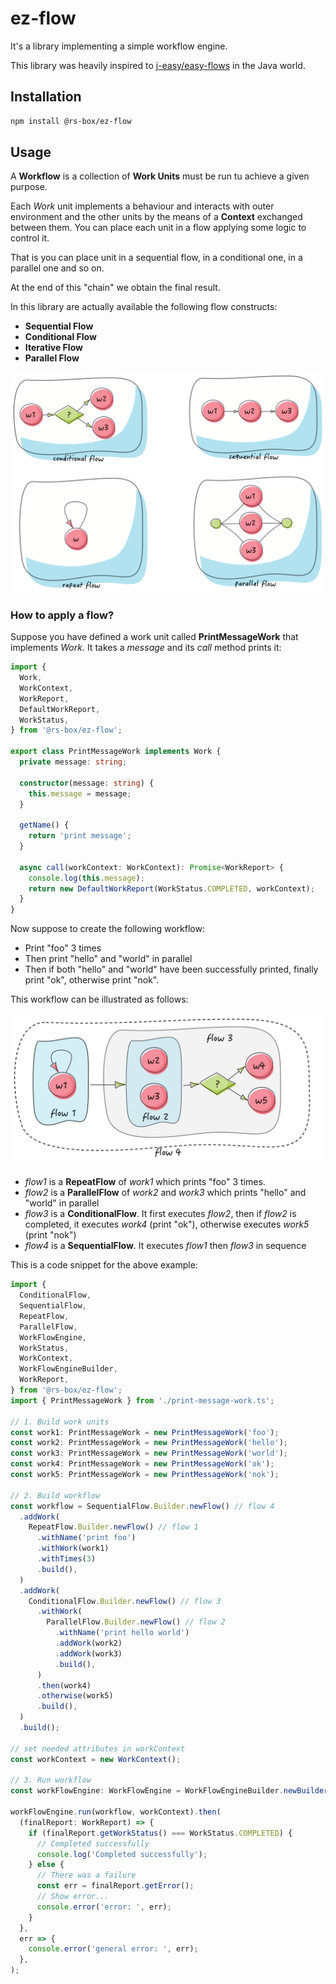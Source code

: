 # ez-flow

It's a library implementing a simple workflow engine.

This library was heavily inspired to [j-easy/easy-flows](https://github.com/j-easy/easy-flows) in the Java world.

## Installation

```bash
npm install @rs-box/ez-flow
```

## Usage

A **Workflow** is a collection of **Work Units** must be run tu achieve a given purpose.

Each _Work_ unit implements a behaviour and interacts with outer environment and the other units by the means of a **Context** exchanged between them. You can place each unit in a flow applying some logic to control it.

That is you can place unit in a sequential flow, in a conditional one, in a parallel one and so on.

At the end of this "chain" we obtain the final result.

In this library are actually available the following flow constructs:

- **Sequential Flow**
- **Conditional Flow**
- **Iterative Flow**
- **Parallel Flow**

![flows](./doc/img/flows.png)

### How to apply a flow?

Suppose you have defined a work unit called **PrintMessageWork** that implements _Work_. It takes a _message_ and its _call_ method prints it:<br/>

```typescript
import {
  Work,
  WorkContext,
  WorkReport,
  DefaultWorkReport,
  WorkStatus,
} from '@rs-box/ez-flow';

export class PrintMessageWork implements Work {
  private message: string;

  constructor(message: string) {
    this.message = message;
  }

  getName() {
    return 'print message';
  }

  async call(workContext: WorkContext): Promise<WorkReport> {
    console.log(this.message);
    return new DefaultWorkReport(WorkStatus.COMPLETED, workContext);
  }
}
```

Now suppose to create the following workflow:

- Print "foo" 3 times
- Then print "hello" and "world" in parallel
- Then if both "hello" and "world" have been successfully printed, finally print "ok", otherwise print "nok".

This workflow can be illustrated as follows:

![sample workflow](./doc/img/flows-example.png)

- _flow1_ is a **RepeatFlow** of _work1_ which prints "foo" 3 times.
- _flow2_ is a **ParallelFlow** of _work2_ and _work3_ which prints "hello" and "world" in parallel
- _flow3_ is a **ConditionalFlow**. It first executes _flow2_, then if _flow2_ is completed, it executes _work4_ (print "ok"), otherwise executes _work5_ (print "nok")
- _flow4_ is a **SequentialFlow**. It executes _flow1_ then _flow3_ in sequence

This is a code snippet for the above example:

```typescript
import {
  ConditionalFlow,
  SequentialFlow,
  RepeatFlow,
  ParallelFlow,
  WorkFlowEngine,
  WorkStatus,
  WorkContext,
  WorkFlowEngineBuilder,
  WorkReport,
} from '@rs-box/ez-flow';
import { PrintMessageWork } from './print-message-work.ts';

// 1. Build work units
const work1: PrintMessageWork = new PrintMessageWork('foo');
const work2: PrintMessageWork = new PrintMessageWork('hello');
const work3: PrintMessageWork = new PrintMessageWork('world');
const work4: PrintMessageWork = new PrintMessageWork('ok');
const work5: PrintMessageWork = new PrintMessageWork('nok');

// 2. Build workflow
const workflow = SequentialFlow.Builder.newFlow() // flow 4
  .addWork(
    RepeatFlow.Builder.newFlow() // flow 1
      .withName('print foo')
      .withWork(work1)
      .withTimes(3)
      .build(),
  )
  .addWork(
    ConditionalFlow.Builder.newFlow() // flow 3
      .withWork(
        ParallelFlow.Builder.newFlow() // flow 2
          .withName('print hello world')
          .addWork(work2)
          .addWork(work3)
          .build(),
      )
      .then(work4)
      .otherwise(work5)
      .build(),
  )
  .build();

// set needed attributes in workContext
const workContext = new WorkContext();

// 3. Run workflow
const workFlowEngine: WorkFlowEngine = WorkFlowEngineBuilder.newBuilder().build();

workFlowEngine.run(workflow, workContext).then(
  (finalReport: WorkReport) => {
    if (finalReport.getWorkStatus() === WorkStatus.COMPLETED) {
      // Completed successfully
      console.log('Completed successfully');
    } else {
      // There was a failure
      const err = finalReport.getError();
      // Show error...
      console.error('error: ', err);
    }
  },
  err => {
    console.error('general error: ', err);
  },
);
```
